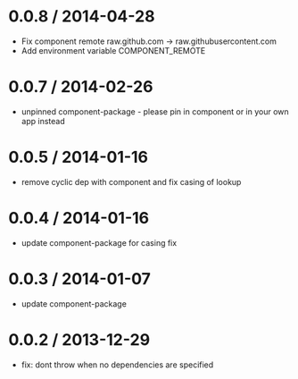 
0.0.8 / 2014-04-28 
==================

 * Fix component remote raw.github.com -> raw.githubusercontent.com
 * Add environment variable COMPONENT_REMOTE

0.0.7 / 2014-02-26
==================

 * unpinned component-package - please pin in component or in your own app instead

0.0.5 / 2014-01-16
==================

 * remove cyclic dep with component and fix casing of lookup

0.0.4 / 2014-01-16
==================

 * update component-package for casing fix

0.0.3 / 2014-01-07
==================

 * update component-package

0.0.2 / 2013-12-29
==================

 * fix: dont throw when no dependencies are specified
